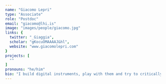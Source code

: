 ```yaml
---
name: "Giacomo Lepri"
type: "Associate"
role: "Postdoc"
email: "giacomo@lhi.is"
image: "images/people/giacomo.jpg"
links: {
  twitter: "_Giaggia",
  scholar: "gKocuOMAAAAJ&hl",
  website: "www.giacomolepri.com"
}
projects: [
  ""
]
pronouns: "he/him"
bio: "I build digital instruments, play with them and try to critically think through them. My research crosses the domains of electroacoustic improvisation / composition, human-computer interaction and cultural studies. In short, I am specialised in not being specialised. I hold a master in 'Instruments and Interfaces' from STEIM / Institute of Sonology and a PhD in Media and Art Technology from Queen Mary University of London. At IIL I explore compositional strategies for the mediation of sociocultural values and technological agencies, considering the practice of sonic interaction design as an opportunity to play with illusions and magic."
---
```


